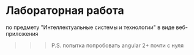 # Лабораторная работа
по предмету "Интеллектуальные системы и технологии"
в виде веб-приложения

>>> P.S. попытка попробовать angular 2+ почти с нуля
